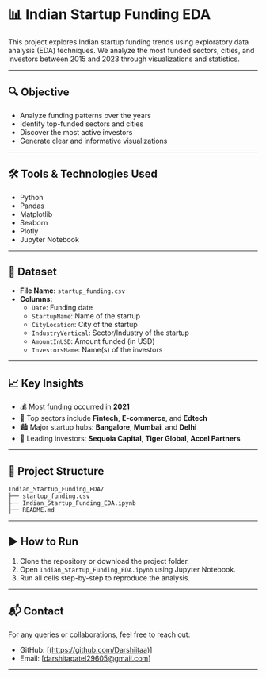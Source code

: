 # 📊 Indian Startup Funding EDA

This project explores Indian startup funding trends using exploratory data analysis (EDA) techniques.
We analyze the most funded sectors, cities, and investors between 2015 and 2023 through visualizations and statistics.

---

## 🔍 Objective

- Analyze funding patterns over the years
- Identify top-funded sectors and cities
- Discover the most active investors
- Generate clear and informative visualizations

---

## 🛠️ Tools & Technologies Used

- Python
- Pandas
- Matplotlib
- Seaborn
- Plotly
- Jupyter Notebook

---

## 🧹 Dataset

- **File Name:** `startup_funding.csv`
- **Columns:**
  - `Date`: Funding date
  - `StartupName`: Name of the startup
  - `CityLocation`: City of the startup
  - `IndustryVertical`: Sector/Industry of the startup
  - `AmountInUSD`: Amount funded (in USD)
  - `InvestorsName`: Name(s) of the investors

---

## 📈 Key Insights

- 💰 Most funding occurred in **2021**
- 🚀 Top sectors include **Fintech**, **E-commerce**, and **Edtech**
- 🏙️ Major startup hubs: **Bangalore**, **Mumbai**, and **Delhi**
- 💸 Leading investors: **Sequoia Capital**, **Tiger Global**, **Accel Partners**

---

## 📂 Project Structure

```
Indian_Startup_Funding_EDA/
├── startup_funding.csv
├── Indian_Startup_Funding_EDA.ipynb
├── README.md
```

---

## ▶️ How to Run

1. Clone the repository or download the project folder.
2. Open `Indian_Startup_Funding_EDA.ipynb` using Jupyter Notebook.
3. Run all cells step-by-step to reproduce the analysis.

---

## 📬 Contact

For any queries or collaborations, feel free to reach out:

- GitHub: [(https://github.com/Darshiitaa)]
- Email: [darshitapatel29605@gmail.com]

---
